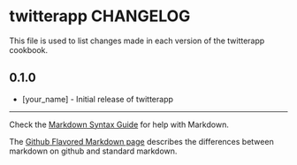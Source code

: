 twitterapp CHANGELOG
====================

This file is used to list changes made in each version of the twitterapp cookbook.

0.1.0
-----
- [your_name] - Initial release of twitterapp

- - -
Check the [Markdown Syntax Guide](http://daringfireball.net/projects/markdown/syntax) for help with Markdown.

The [Github Flavored Markdown page](http://github.github.com/github-flavored-markdown/) describes the differences between markdown on github and standard markdown.
